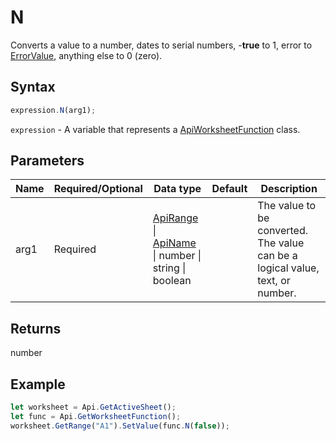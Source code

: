 # N

Converts a value to a number, dates to serial numbers, -**true** to 1, error to [ErrorValue](../../Enumeration/ErrorValue.md), anything else to 0 (zero).

## Syntax

```javascript
expression.N(arg1);
```

`expression` - A variable that represents a [ApiWorksheetFunction](../ApiWorksheetFunction.md) class.

## Parameters

| **Name** | **Required/Optional** | **Data type** | **Default** | **Description** |
| ------------- | ------------- | ------------- | ------------- | ------------- |
| arg1 | Required | [ApiRange](../../ApiRange/ApiRange.md) \| [ApiName](../../ApiName/ApiName.md) \| number \| string \| boolean |  | The value to be converted. The value can be a logical value, text, or number. |

## Returns

number

## Example



```javascript editor-
let worksheet = Api.GetActiveSheet();
let func = Api.GetWorksheetFunction();
worksheet.GetRange("A1").SetValue(func.N(false));
```
